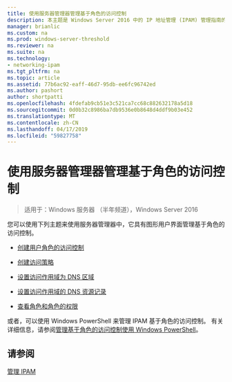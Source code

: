 ```yaml
---
title: 使用服务器管理器管理基于角色的访问控制
description: 本主题是 Windows Server 2016 中的 IP 地址管理 (IPAM) 管理指南的一部分。
manager: brianlic
ms.custom: na
ms.prod: windows-server-threshold
ms.reviewer: na
ms.suite: na
ms.technology:
- networking-ipam
ms.tgt_pltfrm: na
ms.topic: article
ms.assetid: 77b6ac92-eaff-46d7-95db-ee6fc96742ed
ms.author: pashort
author: shortpatti
ms.openlocfilehash: 4fdefab9cb51e3c521ca7cc68c882632178a5d18
ms.sourcegitcommit: 0d0b32c8986ba7db9536e0b8648d4ddf9b03e452
ms.translationtype: MT
ms.contentlocale: zh-CN
ms.lasthandoff: 04/17/2019
ms.locfileid: "59827758"
---
```

# <a name="manage-role-based-access-control-with-server-manager"></a>使用服务器管理器管理基于角色的访问控制

>适用于：Windows 服务器 （半年频道），Windows Server 2016

您可以使用下列主题来使用服务器管理器中，它具有图形用户界面管理基于角色的访问控制。  
  
-   [创建用户角色的访问控制](../../technologies/ipam/Create-a-User-Role-for-Access-Control.md)  
  
-   [创建访问策略](../../technologies/ipam/Create-an-Access-Policy.md)  
  
-   [设置访问作用域为 DNS 区域](../../technologies/ipam/Set-Access-Scope-for-a-DNS-Zone.md)
  
-   [设置访问作用域的 DNS 资源记录](../../technologies/ipam/Set-Access-Scope-for-DNS-Resource-Records.md)
  
-   [查看角色和角色的权限](../../technologies/ipam/View-Roles-and-Role-Permissions.md)
  
或者，可以使用 Windows PowerShell 来管理 IPAM 基于角色的访问控制。 有关详细信息，请参阅[管理基于角色的访问控制使用 Windows PowerShell](../../technologies/ipam/Manage-Role-Based-Access-Control-with-Windows-PowerShell.md)。
  
## <a name="see-also"></a>请参阅  
[管理 IPAM](Manage-IPAM.md)  
  


